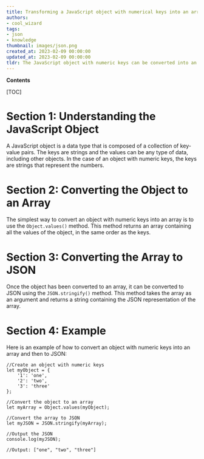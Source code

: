 ```yaml
---
title: Transforming a JavaScript object with numerical keys into an array
authors:
- cool_wizard
tags:
- json
- knowledge
thumbnail: images/json.png
created_at: 2023-02-09 00:00:00
updated_at: 2023-02-09 00:00:00
tldr: The JavaScript object with numeric keys can be converted into an array in JSON by using the JSON.stringify() method.
---
```


**Contents**

[TOC]

# Section 1: Understanding the JavaScript Object

A JavaScript object is a data type that is composed of a collection of key-value pairs. The keys are strings and the values can be any type of data, including other objects. In the case of an object with numeric keys, the keys are strings that represent the numbers.

# Section 2: Converting the Object to an Array

The simplest way to convert an object with numeric keys into an array is to use the `Object.values()` method. This method returns an array containing all the values of the object, in the same order as the keys.

# Section 3: Converting the Array to JSON

Once the object has been converted to an array, it can be converted to JSON using the `JSON.stringify()` method. This method takes the array as an argument and returns a string containing the JSON representation of the array.

# Section 4: Example

Here is an example of how to convert an object with numeric keys into an array and then to JSON:

```
//Create an object with numeric keys
let myObject = {
    '1': 'one',
    '2': 'two',
    '3': 'three'
};

//Convert the object to an array
let myArray = Object.values(myObject);

//Convert the array to JSON
let myJSON = JSON.stringify(myArray);

//Output the JSON
console.log(myJSON);

//Output: ["one", "two", "three"]
```
